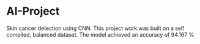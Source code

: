 # AI-Project
Skin cancer detection using CNN. This project work was built on a self compiled, balanced dataset. The model achieved an accuracy of 94.167 %

